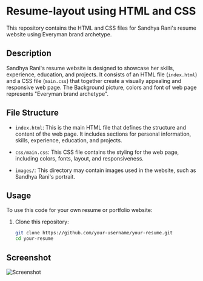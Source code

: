 # Resume-layout using HTML and CSS

This repository contains the HTML and CSS files for Sandhya Rani's resume website using Everyman brand archetype.

## Description

Sandhya Rani's resume website is designed to showcase her skills, experience, education, and projects. It consists of an HTML file (`index.html`) and a CSS file (`main.css`) that together create a visually appealing and responsive web page. The Background picture, colors and font of web page represents "Everyman brand archetype".

## File Structure

- `index.html`: This is the main HTML file that defines the structure and content of the web page. It includes sections for personal information, skills, experience, education, and projects.

- `css/main.css`: This CSS file contains the styling for the web page, including colors, fonts, layout, and responsiveness.

- `images/`: This directory may contain images used in the website, such as Sandhya Rani's portrait.

## Usage

To use this code for your own resume or portfolio website:

1. Clone this repository:
   ```bash
   git clone https://github.com/your-username/your-resume.git
   cd your-resume

## Screenshot

![Screenshot](<Screen Shot 2024-06-06 at 5.50.11 AM.png>)
